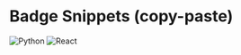 ﻿# Badge Snippets (copy-paste)
![Python](https://img.shields.io/badge/Python-FF7A00?style=for-the-badge&logo=python&logoColor=white)
![React](https://img.shields.io/badge/React-111315?style=for-the-badge&logo=react&logoColor=61DAFB)
